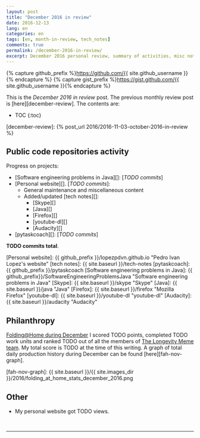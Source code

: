 ```yaml
---
layout: post
title: "December 2016 in review"
date: 2016-12-13
lang: en
categories: en
tags: [en, month-in-review, tech_notes]
comments: true
permalink: /december-2016-in-review/
excerpt: December 2016 personal review, summary of activities, misc notes...
---
```


{% capture github_prefix %}https://github.com/{{ site.github_username }}{% endcapture %}
{% capture gist_prefix %}https://gist.github.com/{{ site.github_username }}{% endcapture %}

This is the *December 2016 in review* post. The previous monthly review post is
[here][december-review].  The contents are:

* TOC
{:toc}

[december-review]: {% post_url 2016/2016-11-03-october-2016-in-review %}

## Public code repositories activity ###################################

Progress on projects:

- [Software engineering problems in Java][]: [*TODO commits*]
- [Personal website][]. [*TODO commits*]:
  - General maintenance and miscellaneous content
  - Added/updated [tech notes][]:
    - [Skype][]
    - [Java][]
    - [Firefox][]
    - [youtube-dl][]
    - [Audacity][]
- [pytaskcoach][]: [*TODO commits*]

**TODO commits total**.

[Personal website]: {{ github_prefix }}/lopezpdvn.github.io "Pedro Ivan Lopez's website"
[tech notes]: {{ site.baseurl }}/tech-notes
[pytaskcoach]: {{ github_prefix }}/pytaskcoach
[Software engineering problems in Java]: {{ github_prefix}}/SoftwareEngineeringProblemsJava "Software engineering problems in Java"
[Skype]: {{ site.baseurl }}/skype "Skype"
[Java]: {{ site.baseurl }}/java "Java"
[Firefox]: {{ site.baseurl }}/firefox "Mozilla Firefox"
[youtube-dl]: {{ site.baseurl }}/youtube-dl "youtube-dl"
[Audacity]: {{ site.baseurl }}/audacity "Audacity"

## Philanthropy #######################################################

[Folding@Home during December][fah-stats] I scored TODO points, completed TODO
work units and ranked TODO out of all the members of
[The Longevity Meme team][]. My total score is TODO at the time of this
writing.  A graph of total daily production history during December can be
found [here][fah-nov-graph].

[fah-stats]: http://folding.extremeoverclocking.com/user_summary.php?s=&u=648628 "dreilopz - User Summary - EXTREME Overclocking Folding @ Home Stats"
[The Longevity Meme team]: http://folding.extremeoverclocking.com/user_list.php?s=&t=32461 "The Longevity Meme Individual Users List"
[fah-nov-graph]: {{ site.baseurl }}/{{ site.images_dir }}/2016/folding_at_home_stats_december_2016.png

## Other ###############################################################

- My personal website got TODO views.

<br/>

---
